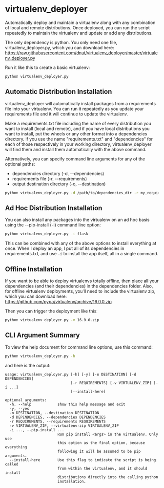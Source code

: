 # virtualenv_deployer

Automatically deploy and maintain a virtualenv along with any combination of local and remote distributions. Once deployed, you can run the script repeatedly to maintain the virtualenv and update or add any distributions. 

The only dependency is python. You only need one file, virtualenv_deployer.py, which you can download here: https://raw.githubusercontent.com/dnut/virtualenv_deployer/master/virtualenv_deployer.py

Run it like this to create a basic virtualenv:
```sh
python virtualenv_deployer.py
```

## Automatic Distribution Installation
virtualenv_deployer will automatically install packages from a requirements file into your virtualenv. You can run it repeatedly as you update your requirements file and it will continue to update the virtualenv.

Make a requirements.txt file including the name of every distribution you want to install (local and remote), and if you have local distributions you want to install, put the wheels or any other format into a dependencies directory. If you use the name "requirements.txt" and "dependencies" for each of those respectively in your working directory, virtualenv_deployer will find them and install them automatically with the above command.

Alternatively, you can specify command line arguments for any of the optional paths: 
- dependencies directory (-d, --dependencies)
- requirements file (-r, --requirements)
- output destination directory (-o, --destination)

```sh
python virtualenv_deployer.py -d /path/to/dependencies_dir -r my_requirements.txt -o /path/to/venv/
```

## Ad Hoc Distribution Installation
You can also install any packages into the virtualenv on an ad hoc basis using the --pip-install (-i) command line option:
```sh
python virtualenv_deployer.py -i flask
```
This can be combined with any of the above options to install everything at once. When I deploy an app, I put all of its dependencies in requirements.txt, and use ```-i``` to install the app itself, all in a single command.

## Offline Installation
If you want to be able to deploy virtualenvs totally offline, then place all your dependencies (and their dependencies) in the dependencies folder. Also, for offline virtualenv deployments, you'll need to include the virtualenv zip, which you can download here: https://github.com/pypa/virtualenv/archive/16.0.0.zip

Then you can trigger the deployment like this:
```sh
python virtualenv_deployer.py -v 16.0.0.zip
```

## CLI Argument Summary

To view the help document for command line options, use this command:

```sh
python virtualenv_deployer.py -h
```
and here is the output:
```
usage: virtualenv_deployer.py [-h] [-y] [-o DESTINATION] [-d DEPENDENCIES]
                              [-r REQUIREMENTS] [-v VIRTUALENV_ZIP] [-i ...]
                              [--install-here]

optional arguments:
  -h, --help            show this help message and exit
  -y, --yes
  -o DESTINATION, --destination DESTINATION
  -d DEPENDENCIES, --dependencies DEPENDENCIES
  -r REQUIREMENTS, --requirements REQUIREMENTS
  -v VIRTUALENV_ZIP, --virtualenv-zip VIRTUALENV_ZIP
  -i ..., --pip-install ...
                        Run pip install <args> in the virtualenv. Only use
                        this option as the final option, because everything
                        following it will be assumed to be pip arguments.
  --install-here        Use this flag to indicate the script is being called
                        from within the virtualenv, and it should install
                        distributions directly into the calling python
                        installation.
```
